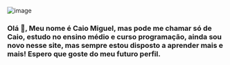 ![image](https://user-images.githubusercontent.com/84202687/118692004-0470f100-b7e0-11eb-8547-668e954760e0.png)
### Olá 👋, Meu nome é Caio Miguel, mas pode me chamar só de Caio, estudo no ensino médio e curso programação, ainda sou novo nesse site, mas sempre estou disposto a aprender mais e mais! Espero que goste do meu futuro perfil.
